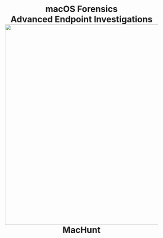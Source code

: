 <h1 align="center"><br>macOS Forensics<br>Advanced Endpoint Investigations<img width="660px" src="https://github.com/user-attachments/assets/5e7f8c2d-53bf-43b7-81af-08b943f5b2b0"><br>MacHunt</h1>
